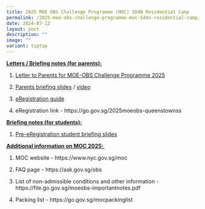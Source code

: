 ```yaml
---
title: 2025 MOE OBS Challenge Programme (MOC) 5D4N Residential Camp
permalink: /2025-moe-obs-challenge-programme-moc-5d4n-residential-camp/
date: 2024-07-12
layout: post
description: ""
image: ""
variant: tiptap
---
```

<p><strong><u>Letters / Briefing notes (for parents):</u></strong>
</p>
<ol data-tight="true" class="tight">
<li>
<p><a href="/files/letter_to_parents_for_MOC_2025_v2.pdf" rel="noopener noreferrer nofollow" target="_blank">Letter to Parents for MOE-OBS Challenge Programme 2025</a>
</p>
</li>
<li>
<p><a href="/files/Parents_Briefing_Slides__2025_MOC_.pdf" rel="noopener noreferrer nofollow" target="_blank">Parents briefing slides</a> /
<a href="https://www.youtube.com/watch?v=bQGAvhsvs3k" rel="noopener noreferrer nofollow" target="_blank">video</a>&nbsp;</p>
</li>
<li>
<p><a href="/files/eReg_Guide_for_Parents__2025_MOC_.pdf" rel="noopener noreferrer nofollow" target="_blank">eRegistration guide</a>
</p>
</li>
<li>
<p>eRegistration link - <a rel="noopener noreferrer nofollow" target="_blank">https://go.gov.sg/2025moeobs-queenstownss</a>
</p>
</li>
</ol>
<p><strong><u>Briefing notes (for students):</u></strong>
</p>
<ol data-tight="true" class="tight">
<li>
<p><a href="/files/Pre_eReg_Student_Briefing_Slides__2025_MOC_.pdf" rel="noopener noreferrer nofollow" target="_blank">Pre-eRegistration student briefing slides</a>
</p>
</li>
</ol>
<p><strong><u>Additional information on MOC 2025:&nbsp;</u></strong>
</p>
<ol data-tight="true" class="tight">
<li>
<p>MOC website - <a rel="noopener noreferrer nofollow" target="_blank">https://www.nyc.gov.sg/moc</a>
</p>
</li>
<li>
<p>FAQ page - <a rel="noopener noreferrer nofollow" target="_blank">https://ask.gov.sg/obs</a>
</p>
</li>
<li>
<p>List of non-admissible conditions and other information - <a rel="noopener noreferrer nofollow" target="_blank">https://file.go.gov.sg/moeobs-importantnotes.pdf</a>
</p>
</li>
<li>
<p>Packing list - <a rel="noopener noreferrer nofollow" target="_blank">https://go.gov.sg/mocpackinglist</a>
</p>
</li>
</ol>
<p></p>
<p></p>